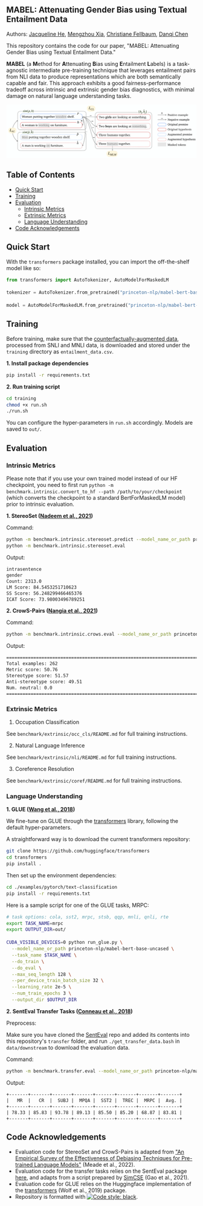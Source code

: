 ## MABEL: Attenuating Gender Bias using Textual Entailment Data

Authors: [Jacqueline He](https://jacqueline-he.github.io/), [Mengzhou Xia](https://xiamengzhou.github.io/), [Christiane Fellbaum](https://www.cs.princeton.edu/~fellbaum/), [Danqi Chen](https://www.cs.princeton.edu/~danqic/)

This repository contains the code for our paper, "MABEL: Attenuating Gender Bias using Textual Entailment Data." 

**MABEL** (a **M**ethod for **A**ttenuating **B**ias using **E**ntailment **L**abels) is a task-agnostic intermediate pre-training technique that leverages entailment pairs from NLI data to produce 
representations which are both semantically capable and fair. 
This approach exhibits a good fairness-performance tradeoff across intrinsic and extrinsic gender bias diagnostics, with minimal damage on natural language understanding tasks. 

![Training Schema](figure/teaser.png)


## Table of Contents
  * [Quick Start](#quick-start)
  * [Training](#training)
  * [Evaluation](#evaluation)
    + [Intrinsic Metrics](#intrinsic-metrics)
    + [Extrinsic Metrics](#extrinsic-metrics)
    + [Language Understanding](#language-understanding)
  * [Code Acknowledgements](#code-acknowledgements)

## Quick Start

With the `transformers` package installed, you can import the off-the-shelf model like so: 

```python
from transformers import AutoTokenizer, AutoModelForMaskedLM

tokenizer = AutoTokenizer.from_pretrained("princeton-nlp/mabel-bert-base-uncased")

model = AutoModelForMaskedLM.from_pretrained("princeton-nlp/mabel-bert-base-uncased")
```

## Training

Before training, make sure that the [counterfactually-augmented data](https://drive.google.com/file/d/19deluERQrAI81ETRbySyZ_7ilKYt78DD/view?usp=sharing), processed from SNLI and MNLI data, is downloaded and stored under the `training` directory as `entailment_data.csv`. 

**1. Install package dependencies**

```bash
pip install -r requirements.txt
```

**2. Run training script**

```bash
cd training
chmod +x run.sh 
./run.sh
```
You can configure the hyper-parameters in `run.sh` accordingly. Models are saved to `out/`.  

## Evaluation

### Intrinsic Metrics 

Please note that if you use your own trained model instead of our HF checkpoint, you need to first run `python -m benchmark.intrinsic.convert_to_hf --path /path/to/your/checkpoint` (which converts the checkpoint to a standard BertForMaskedLM model) prior to intrinsic evaluation.

**1. StereoSet ([Nadeem et al., 2021](https://aclanthology.org/2021.acl-long.416/))**

Command:

```bash
python -m benchmark.intrinsic.stereoset.predict --model_name_or_path princeton-nlp/mabel-bert-base-uncased && 
python -m benchmark.intrinsic.stereoset.eval
```


Output:
```
intrasentence
gender
Count: 2313.0
LM Score: 84.5453251710623
SS Score: 56.248299466465376
ICAT Score: 73.98003496789251
```

**2. CrowS-Pairs ([Nangia et al., 2021](https://aclanthology.org/2020.emnlp-main.154/))** 

Command: 

```bash
python -m benchmark.intrinsic.crows.eval --model_name_or_path princeton-nlp/mabel-bert-base-uncased
```


Output: 
``` 
====================================================================================================
Total examples: 262
Metric score: 50.76
Stereotype score: 51.57
Anti-stereotype score: 49.51
Num. neutral: 0.0
====================================================================================================
```

### Extrinsic Metrics

1. Occupation Classification 

See `benchmark/extrinsic/occ_cls/README.md` for full training instructions.

2. Natural Language Inference

See `benchmark/extrinsic/nli/README.md` for full training instructions.

3. Coreference Resolution

See `benchmark/extrinsic/coref/README.md` for full training instructions.


### Language Understanding 
**1. GLUE ([Wang et al., 2018](https://aclanthology.org/W18-5446/))** 

We fine-tune on GLUE through the [transformers](https://github.com/huggingface/transformers/tree/main/examples/pytorch/text-classification) library, following the default hyper-parameters. 

A straightforward way is to download the current transformers repository:

```bash
git clone https://github.com/huggingface/transformers
cd transformers
pip install .
```

Then set up the environment dependencies:

```bash
cd ./examples/pytorch/text-classification
pip install -r requirements.txt
```


Here is a sample script for one of the GLUE tasks, MRPC:

```bash
# task options: cola, sst2, mrpc, stsb, qqp, mnli, qnli, rte 
export TASK_NAME=mrpc
export OUTPUT_DIR=out/

CUDA_VISIBLE_DEVICES=0 python run_glue.py \
  --model_name_or_path princeton-nlp/mabel-bert-base-uncased \
  --task_name $TASK_NAME \
  --do_train \
  --do_eval \
  --max_seq_length 128 \
  --per_device_train_batch_size 32 \
  --learning_rate 2e-5 \
  --num_train_epochs 3 \
  --output_dir $OUTPUT_DIR
```



**2. SentEval Transfer Tasks ([Conneau et al., 2018](https://arxiv.org/abs/1803.05449))**

Preprocess:

Make sure you have cloned the [SentEval](https://github.com/facebookresearch/SentEval) repo and added its contents into this repository's `transfer` folder, and run `./get_transfer_data.bash` in `data/downstream` to download the evaluation data.

Command:

```bash
python -m benchmark.transfer.eval --model_name_or_path princeton-nlp/mabel-bert-base-uncased --task_set transfer
```

Output:

```
+-------+-------+-------+-------+-------+-------+-------+-------+
|   MR  |   CR  |  SUBJ |  MPQA |  SST2 |  TREC |  MRPC |  Avg. |
+-------+-------+-------+-------+-------+-------+-------+-------+
| 78.33 | 85.83 | 93.78 | 89.13 | 85.50 | 85.20 | 68.87 | 83.81 |
+-------+-------+-------+-------+-------+-------+-------+-------+
```


## Code Acknowledgements
- Evaluation code for StereoSet and CrowS-Pairs is adapted from ["An Empirical Survey of the Effectiveness of Debiasing Techniques for Pre-trained Language Models"](https://aclanthology.org/2022.acl-long.132/) (Meade et al., 2022). 
- Evaluation code for the transfer tasks relies on the SentEval package [here](https://github.com/facebookresearch/SentEval), and adapts from a script prepared by [SimCSE](https://github.com/princeton-nlp/SimCSE/blob/main/evaluation.py) (Gao et al., 2021). 
- Evaluation code for GLUE relies on the Huggingface implementation of the [transformers](https://arxiv.org/abs/1910.03771) (Wolf et al., 2019) package.
- Repository is formatted with [![Code style: black](https://img.shields.io/badge/code%20style-black-000000.svg)](https://github.com/psf/black).
